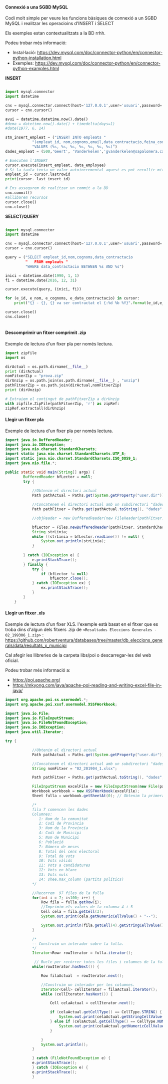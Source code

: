 #### Connexió a una SGBD MySQL
Codi molt simple per veure les funcions bàsiques de connexió a un SGBD MySQL i  realitzar les operacioins d'INSERT i SELECT 

Els exemples estan contextualitzats a la BD rrhh.

Podeu trobar més informació:
- Instal·lació: https://dev.mysql.com/doc/connector-python/en/connector-python-installation.html
- Exemples: https://dev.mysql.com/doc/connector-python/en/connector-python-examples.html

**INSERT**
```python

import mysql.connector
import datetime

cnx = mysql.connector.connect(host='127.0.0.1',user='usuari',password='paraulapas', database='rrhh')
cursor = cnx.cursor()

avui = datetime.datetime.now().date()
#dema = datetime.now().date() + timedelta(days=1)
#date(1977, 6, 14)

stm_insert_empleat = ("INSERT INTO empleats "
            "(empleat_id, nom,cognoms,email,data_contractacio,feina_codi,salari) "
            "VALUES (%s, %s, %s, %s, %s, %s, %s)")
dades_empleat = (500,'Geert', 'Vanderkelen','gvanderkelen@sapalomera.cat', tomorrow, 'IT_PROG',77.99)

# Executem l'INSERT
cursor.execute(insert_empleat, data_employee)
# Si la taula tenia un valor autoincremental aquest es pot recollir mitjançant lastrowid o _last_insert_id.
empleat_id = cursor.lastrowid    
print(cursor._last_insert_id)

# Ens assegurem de realitzar un commit a la BD
cnx.commit()
#allibarem recursos
cursor.close()
cnx.close()
```

**SELECT/QUERY**
```python

import mysql.connector
import datetime

cnx = mysql.connector.connect(host='127.0.0.1',user='usuari',password='paraulapas', database='rrhh')
cursor = cnx.cursor()

query = ("SELECT empleat_id,nom,cognoms,data_contractacio 
         "   FROM empleats "
         "WHERE data_contractacio BETWEEN %s AND %s")

inici = datetime.date(1990, 1, 1)
fi = datetime.date(2016, 12, 31)

cursor.execute(query, (inici, fi))

for (e_id, e_nom, e_cognoms, e_data_contractacio) in cursor:
    print("{} - {}, {} va ser contractat el {:%d %b %Y}".format(e_id,e_nom,e_cognoms,e_data_contractacio))

cursor.close()
cnx.close()
    
```
#### Descomprimir un fitxer comprimit .zip
Exemple de lectura d'un fixer pla per només lectura.
```python
import zipfile
import os

dirActual = os.path.dirname(__file__)
print (dirActual)
nomFitxerZip = "prova.zip"
dirUnzip = os.path.join(os.path.dirname(__file__) , "unzip")
pathFitxerZip = os.path.join(dirActual,nomFitxerZip)
print (dirUnzip)

# Extraiem el contingut de pathFitxerZip a dirUnzip
with zipfile.ZipFile(pathFitxerZip, 'r') as zipRef:
zipRef.extractall(dirUnzip)
```

#### Llegir un fitxer pla
Exemple de lectura d'un fixer pla per només lectura.
```java
import java.io.BufferedReader;
import java.io.IOException;
import java.nio.charset.StandardCharsets;
import static java.nio.charset.StandardCharsets.UTF_8;
import static java.nio.charset.StandardCharsets.ISO_8859_1;
import java.nio.file.*;

public static void main(String[] args) {
        BufferedReader bfLector = null;
        try {
         
            //Obtenim el directori actual
            Path pathActual = Paths.get(System.getProperty("user.dir"));

            //Concatenem el directori actual amb un subdirectori "dades" i afegim el fitxer "03021911.DAT"
            Path pathFitxer = Paths.get(pathActual.toString(), "dades", "03021911.DAT");

            //objReader = new BufferedReader(new FileReader(pathFitxer.toString()));

            bfLector = Files.newBufferedReader(pathFitxer, StandardCharsets.ISO_8859_1);
            String strLinia;
            while ((strLinia = bfLector.readLine()) != null) {
                System.out.println(strLinia);
            }
            
        } catch (IOException e) {
            e.printStackTrace();
        } finally {
            try {
                if (bfLector != null)
                    bfLector.close();
            } catch (IOException ex) {
                ex.printStackTrace();
            }
        }
    }
```

#### Llegir un fitxer .xls
Exemple de lectura d'un fixer XLS. l'exemple està basat en el fitxer que es troba dins d'algun dels fitxers .zip de `<Resultados Eleccions Generales - 02_199306_1.zip>` : <https://github.com/robertventura/databases/tree/master/db_eleccions_generals/data/resultats_x_municipi>

Cal afegir les llibreries de la carpeta libs/poi o descarregar-les del web oficial.

Podeu trobar més informació a:
- https://poi.apache.org/
- https://mkyong.com/java/apache-poi-reading-and-writing-excel-file-in-java/ 

```java
import org.apache.poi.ss.usermodel.*;
import org.apache.poi.xssf.usermodel.XSSFWorkbook;

import java.io.File;
import java.io.FileInputStream;
import java.io.FileNotFoundException;
import java.io.IOException;
import java.util.Iterator;

try {

            //Obtenim el directori actual
            Path pathActual = Paths.get(System.getProperty("user.dir"));

            //Concatenem el directori actual amb un subdirectori "dades" i afegim el fitxer "03021911.DAT"
            String nomFitxer = "02_201904_1.xlsx";

            Path pathFitxer = Paths.get(pathActual.toString(), "dades",nomFitxer );

            FileInputStream excelFile = new FileInputStream(new File(pathFitxer.toString()));
            Workbook workbook = new XSSFWorkbook(excelFile);
            Sheet fulla = workbook.getSheetAt(0); // Obtenim la primera fulla

            /*
            fila 7 comencen les dades
            Columnes:
               1: Nom de la comunitat
               2: Codi de Provincia
               3: Nom de la Provincia
               4: Codi de Municipi
               5: Nom de Municipi
               6: Població
               7: Número de meses
               8: Total del cens electoral
               9: Total de vots
               10: Vots vàlids
               11: Vots a candidatures
               12: Vots en blanc
               13: Vots nuls
               14: shee.max_column (partits polítics)
            */

            //Recorrem  97 files de la fulla
            for(int i = 7; i<100; i++) {
                Row fila = fulla.getRow(i);
                //Imprimim els valors de la columna 4 i 5
                Cell cela = fila.getCell(3);
                System.out.print(cela.getNumericCellValue() + "--");

                System.out.println(fila.getCell(4).getStringCellValue() + "--");                
            }

            /*
            -- Construïm un interador sobre la fulla.            
            */
            Iterator<Row> rowIterator = fulla.iterator();

             // Bucle per recòrrer totes les files i columnes de la fulla
            while(rowIterator.hasNext()) {

                Row filaActual  = rowIterator.next();

                //Construïm un interador per les columnes.
                Iterator<Cell> cellIterator = filaActual.iterator();                
                while (cellIterator.hasNext()) {

                    Cell celaActual = cellIterator.next();

                    if (celaActual.getCellType() == CellType.STRING) {
                        System.out.print(celaActual.getStringCellValue() + "--");
                    } else if (celaActual.getCellType() == CellType.NUMERIC) {
                        System.out.print(celaActual.getNumericCellValue() + "--");
                    }

                }
                System.out.println();
            }

            } catch (FileNotFoundException e) {
            e.printStackTrace();
            } catch (IOException e) {
            e.printStackTrace();
            }
```

